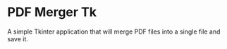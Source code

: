 # PDF Merger Tk

A simple Tkinter application that will merge PDF files into a single file and save it.
